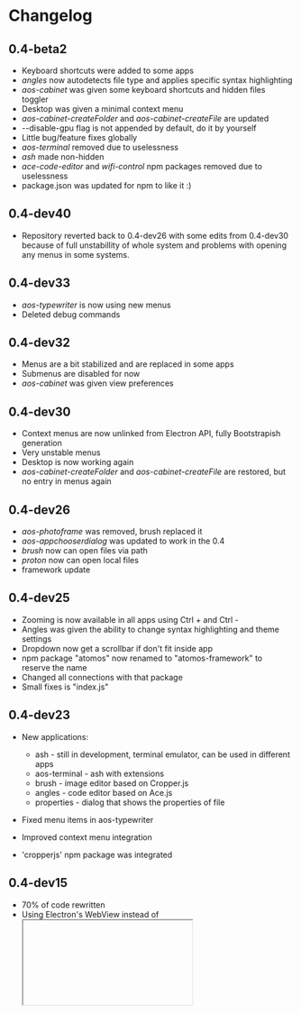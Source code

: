 # Changelog
## 0.4-beta2
 - Keyboard shortcuts were added to some apps
 - _angles_ now autodetects file type and applies specific syntax highlighting
 - _aos-cabinet_ was given some keyboard shortcuts and hidden files toggler
 - Desktop was given a minimal context menu
 - _aos-cabinet-createFolder_ and _aos-cabinet-createFile_ are updated
 - --disable-gpu flag is not appended by default, do it by yourself
 - Little bug/feature fixes globally
 - _aos-terminal_ removed due to uselessness
 - _ash_ made non-hidden
 - _ace-code-editor_ and _wifi-control_ npm packages removed due to uselessness
 - package.json was updated for npm to like it :)

## 0.4-dev40
 - Repository reverted back to 0.4-dev26 with some edits from 0.4-dev30 because of full unstabillity of whole system and problems with opening any menus in some systems.

## 0.4-dev33
 - _aos-typewriter_ is now using new menus
 - Deleted debug commands

## 0.4-dev32
 - Menus are a bit stabilized and are replaced in some apps
 - Submenus are disabled for now
 - _aos-cabinet_ was given view preferences

## 0.4-dev30
 - Context menus are now unlinked from Electron API, fully Bootstrapish generation
 - Very unstable menus
 - Desktop is now working again
 - _aos-cabinet-createFolder_ and _aos-cabinet-createFile_ are restored, but no entry in menus again

## 0.4-dev26
 - _aos-photoframe_ was removed, brush replaced it
 - _aos-appchooserdialog_ was updated to work in the 0.4
 - _brush_ now can open files via path
 - _proton_ now can open local files
 - framework update

## 0.4-dev25
 - Zooming is now available in all apps using Ctrl + and Ctrl -
 - Angles was given the ability to change syntax highlighting and theme settings
 - Dropdown now get a scrollbar if don't fit inside app
 - npm package "atomos" now renamed to "atomos-framework" to reserve the name
 - Changed all connections with that package
 - Small fixes is "index.js"

## 0.4-dev23

 - New applications:
   - ash - still in development, terminal emulator, can be used in different apps
   - aos-terminal - ash with extensions
   - brush - image editor based on Cropper.js
   - angles - code editor based on Ace.js
   - properties - dialog that shows the properties of file

 - Fixed menu items in aos-typewriter
 - Improved context menu integration
 - 'cropperjs' npm package was integrated

## 0.4-dev15

 - 70% of code rewritten
 - Using Electron's WebView instead of <iframe>'s
 - atomOS API is now unavailable
 - Node.JS is available in all applications

## 0.3.3

 - Ability to create files and folders in aos-cabinet

 - Frameless modals
 - Filesystem links are now supported
 - z-index fixes
 - Fully functional FileClipboard API
 - Context menus in aos-typewriter
 - Hidden files toggle in aos-cabinet
 - TooLargeFile warning in aos-typewriter

## 0.3.2

 - FileClipboard API
 - Desktop is now generated dynamically from folder ~/Desktop
 - Shortcut support
 - File management commands
 - Fixed window z-order sometimes not bringing to front
 - Keyboard shortcuts in aos-typewriter

## 0.3.1

 - Calculator application
 - Apps list is now generated automatically
 - Context menus are in beta and are available in some apps
 - Ping can now be controlled using a toggle
 - Improved app opening performance
 - aos.components.ContextMenu and Point were added to API
 - Cabinet now has sorting and icon size settings
 - Some OFD bugs were resolved
 - More deep Node.JS integration

## 0.3

 - Proton Web Browser
 - Improved About dialog
 - Movement from v2.3.2 to v4-beta Bootstrap framework
 - Updated jQuery
 - Components API beta
 - Change Font styles
 - Clock sidebar
 - Network settings
 - Autoping on the sidebar
 - Rebuilt Start menu
 - Ability to exit X Window System
 - fs, network, wireless-api Node.JS libraries are used
